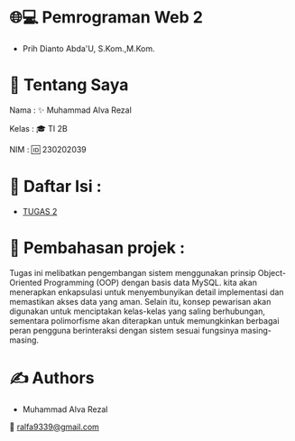 # 🌐💻 Pemrograman Web 2
- Prih Dianto Abda'U, S.Kom.,M.Kom.
# 👋 Tentang Saya

Nama  : ✨ Muhammad Alva Rezal 

Kelas : 🎓 TI 2B 

NIM    : 🆔 230202039 

# 🌟 Daftar Isi :
- [TUGAS 2](https://github.com/AlvaRezal123/TUGAS_2/tree/main/tugas2_)

# 📘 Pembahasan projek :
Tugas ini melibatkan pengembangan sistem menggunakan prinsip Object-Oriented Programming (OOP) dengan basis data MySQL. kita akan menerapkan enkapsulasi untuk menyembunyikan detail implementasi dan memastikan akses data yang aman. Selain itu, konsep pewarisan akan digunakan untuk menciptakan kelas-kelas yang saling berhubungan, sementara polimorfisme akan diterapkan untuk memungkinkan berbagai peran pengguna berinteraksi dengan sistem sesuai fungsinya masing-masing.

# ✍️ Authors
- Muhammad Alva Rezal
  
📧 ralfa9339@gmail.com
